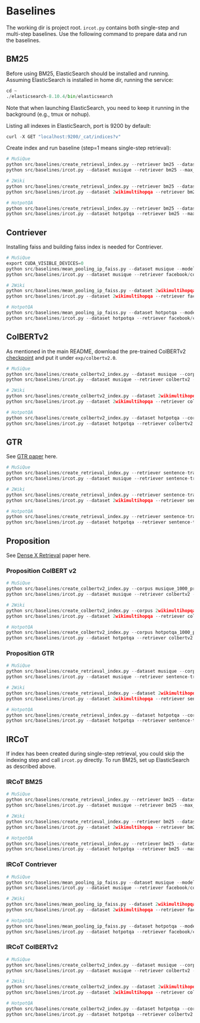 # Baselines

The working dir is project root. `ircot.py` contains both single-step and multi-step baselines. Use the following command to prepare data and run the baselines.

## BM25

Before using BM25, ElasticSearch should be installed and running. Assuming ElasticSearch is installed in home dir, running the service:

```py
cd ~
./elasticsearch-8.10.4/bin/elasticsearch
```

Note that when launching ElasticSearch, you need to keep it running in the background (e.g., tmux or nohup).

Listing all indexes in ElasticSearch, port is 9200 by default:

```py
curl -X GET "localhost:9200/_cat/indices?v"
```

Create index and run baseline (step=1 means single-step retrieval):

```py
# MuSiQue
python src/baselines/create_retrieval_index.py --retriever bm25 --dataset musique --corpus musique_1000
python src/baselines/ircot.py --dataset musique --retriever bm25 --max_steps 1 --num_demo 0

# 2Wiki
python src/baselines/create_retrieval_index.py --retriever bm25 --dataset 2wikimultihopqa --corpus 2wikimultihopqa_1000
python src/baselines/ircot.py --dataset 2wikimultihopqa --retriever bm25 --max_steps 1 --num_demo 0

# HotpotQA
python src/baselines/create_retrieval_index.py --retriever bm25 --dataset hotpotqa --corpus hotpotqa_1000
python src/baselines/ircot.py --dataset hotpotqa --retriever bm25 --max_steps 1 --num_demo 0
```

## Contriever

Installing faiss and building faiss index is needed for Contriever.

```py
# MuSiQue
export CUDA_VISIBLE_DEVICES=0
python src/baselines/mean_pooling_ip_faiss.py --dataset musique --model facebook/contriever
python src/baselines/ircot.py --dataset musique --retriever facebook/contriever --max_steps 1 --num_demo 0

# 2Wiki
python src/baselines/mean_pooling_ip_faiss.py --dataset 2wikimultihopqa --model facebook/contriever
python src/baselines/ircot.py --dataset 2wikimultihopqa --retriever facebook/contriever --max_steps 1 --num_demo 0

# HotpotQA
python src/baselines/mean_pooling_ip_faiss.py --dataset hotpotqa --model facebook/contriever
python src/baselines/ircot.py --dataset hotpotqa --retriever facebook/contriever --max_steps 1 --num_demo 0
```

## ColBERTv2

As mentioned in the main README, download the pre-trained ColBERTv2 [checkpoint](https://downloads.cs.stanford.edu/nlp/data/colbert/colbertv2/colbertv2.0.tar.gz) and put it under `exp/colbertv2.0`.

```py
# MuSiQue
python src/baselines/create_colbertv2_index.py --dataset musique --corpus musique_1000
python src/baselines/ircot.py --dataset musique --retriever colbertv2 --max_steps 1 --num_demo 0

# 2Wiki
python src/baselines/create_colbertv2_index.py --dataset 2wikimultihopqa --corpus 2wikimultihopqa_1000
python src/baselines/ircot.py --dataset 2wikimultihopqa --retriever colbertv2 --max_steps 1 --num_demo 0

# HotpotQA
python src/baselines/create_colbertv2_index.py --dataset hotpotqa --corpus hotpotqa_1000
python src/baselines/ircot.py --dataset hotpotqa --retriever colbertv2 --max_steps 1 --num_demo 0
```

## GTR

See [GTR paper](https://huggingface.co/papers/2112.07899) here.

```py
# MuSiQue
python src/baselines/create_retrieval_index.py --retriever sentence-transformers/gtr-t5-base --dataset musique --corpus musique_1000 --dim 768
python src/baselines/ircot.py --dataset musique --retriever sentence-transformers/gtr-t5-base --max_steps 1 --num_demo 0

# 2Wiki
python src/baselines/create_retrieval_index.py --retriever sentence-transformers/gtr-t5-base --dataset 2wikimultihopqa --corpus 2wikimultihopqa_1000 --dim 768
python src/baselines/ircot.py --dataset 2wikimultihopqa --retriever sentence-transformers/gtr-t5-base --max_steps 1 --num_demo 0

# HotpotQA
python src/baselines/create_retrieval_index.py --retriever sentence-transformers/gtr-t5-base --dataset hotpotqa --corpus hotpotqa_1000 --dim 768
python src/baselines/ircot.py --dataset hotpotqa --retriever sentence-transformers/gtr-t5-base --max_steps 1 --num_demo 0
```

## Proposition

See [Dense X Retrieval](https://arxiv.org/abs/2312.06648) paper here.

### Proposition ColBERT v2

```py
# MuSiQue
python src/baselines/create_colbertv2_index.py --corpus musique_1000_proposition --dataset musique
python src/baselines/ircot.py --dataset musique --retriever colbertv2 --unit proposition --max_steps 1 --num_demo 0

# 2Wiki
python src/baselines/create_colbertv2_index.py --corpus 2wikimultihopqa_1000_proposition --dataset 2wikimultihopqa
python src/baselines/ircot.py --dataset 2wikimultihopqa --retriever colbertv2 --unit proposition --max_steps 1 --num_demo 0

# HotpotQA
python src/baselines/create_colbertv2_index.py --corpus hotpotqa_1000_proposition --dataset hotpotqa
python src/baselines/ircot.py --dataset hotpotqa --retriever colbertv2 --unit proposition --max_steps 1 --num_demo 0
```

### Proposition GTR

```py
# MuSiQue
python src/baselines/create_retrieval_index.py --dataset musique --corpus musique_1000_proposition --retriever sentence-transformers/gtr-t5-base --unit proposition --dim 768
python src/baselines/ircot.py --dataset musique --retriever sentence-transformers/gtr-t5-base --unit proposition --max_steps 1 --num_demo 0

# 2Wiki
python src/baselines/create_retrieval_index.py --dataset 2wikimultihopqa --corpus 2wikimultihopqa_1000_proposition --retriever sentence-transformers/gtr-t5-base --unit proposition --dim 768
python src/baselines/ircot.py --dataset 2wikimultihopqa --retriever sentence-transformers/gtr-t5-base --unit proposition --max_steps 1 --num_demo 0

# HotpotQA
python src/baselines/create_retrieval_index.py --dataset hotpotqa --corpus hotpotqa_1000_proposition --retriever sentence-transformers/gtr-t5-base --unit proposition --dim 768
python src/baselines/ircot.py --dataset hotpotqa --retriever sentence-transformers/gtr-t5-base --unit proposition --max_steps 1 --num_demo 0
```

## IRCoT

If index has been created during single-step retrieval, you could skip the indexing step and call `ircot.py` directly.
To run BM25, set up ElasticSearch as described above.

### IRCoT BM25

```py
# MuSiQue
python src/baselines/create_retrieval_index.py --retriever bm25 --dataset musique --corpus musique_1000
python src/baselines/ircot.py --dataset musique --retriever bm25 --max_steps 4 --num_demo 1

# 2Wiki
python src/baselines/create_retrieval_index.py --retriever bm25 --dataset 2wikimultihopqa --corpus 2wikimultihopqa_1000
python src/baselines/ircot.py --dataset 2wikimultihopqa --retriever bm25 --max_steps 2 --num_demo 1

# HotpotQA
python src/baselines/create_retrieval_index.py --retriever bm25 --dataset hotpotqa --corpus hotpotqa_1000
python src/baselines/ircot.py --dataset hotpotqa --retriever bm25 --max_steps 2 --num_demo 1
```

### IRCoT Contriever

```py
# MuSiQue
python src/baselines/mean_pooling_ip_faiss.py --dataset musique --model facebook/contriever
python src/baselines/ircot.py --dataset musique --retriever facebook/contriever --max_steps 4 --num_demo 1

# 2Wiki
python src/baselines/mean_pooling_ip_faiss.py --dataset 2wikimultihopqa --model facebook/contriever
python src/baselines/ircot.py --dataset 2wikimultihopqa --retriever facebook/contriever --max_steps 2 --num_demo 1

# HotpotQA
python src/baselines/mean_pooling_ip_faiss.py --dataset hotpotqa --model facebook/contriever
python src/baselines/ircot.py --dataset hotpotqa --retriever facebook/contriever --max_steps 2 --num_demo 1
```

### IRCoT ColBERTv2

```py
# MuSiQue
python src/baselines/create_colbertv2_index.py --dataset musique --corpus musique_1000
python src/baselines/ircot.py --dataset musique --retriever colbertv2 --max_steps 4 --num_demo 1

# 2Wiki
python src/baselines/create_colbertv2_index.py --dataset 2wikimultihopqa --corpus 2wikimultihopqa_1000
python src/baselines/ircot.py --dataset 2wikimultihopqa --retriever colbertv2 --max_steps 2 --num_demo 1

# HotpotQA
python src/baselines/create_colbertv2_index.py --dataset hotpotqa --corpus hotpotqa_1000
python src/baselines/ircot.py --dataset hotpotqa --retriever colbertv2 --max_steps 2 --num_demo 1
```
